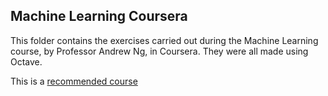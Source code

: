## Machine Learning Coursera

This folder contains the exercises carried out during the Machine Learning course, by Professor Andrew Ng, in Coursera. 
They were all made using Octave.

This is a [recommended course](https://www.coursera.org/learn/machine-learning/)

